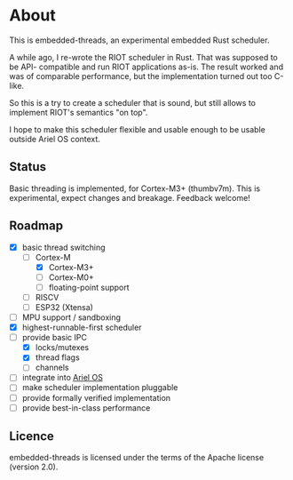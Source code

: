 # About

This is embedded-threads, an experimental embedded Rust scheduler.

A while ago, I re-wrote the RIOT scheduler in Rust. That was supposed to be
API- compatible and run RIOT applications as-is. The result worked and was of
comparable performance, but the implementation turned out too C-like.

So this is a try to create a scheduler that is sound, but still allows to
implement RIOT's semantics "on top".

I hope to make this scheduler flexible and usable enough to be usable outside
Ariel OS context.

## Status

Basic threading is implemented, for Cortex-M3+ (thumbv7m). This is
experimental, expect changes and breakage. Feedback welcome!

## Roadmap

- [x] basic thread switching
  - [ ] Cortex-M
    - [x] Cortex-M3+
    - [ ] Cortex-M0+
    - [ ] floating-point support
  - [ ] RISCV
  - [ ] ESP32 (Xtensa)
- [ ] MPU support / sandboxing
- [x] highest-runnable-first scheduler
- [ ] provide basic IPC
  - [x] locks/mutexes
  - [x] thread flags
  - [ ] channels
- [ ] integrate into [Ariel OS](https://github.com/ariel-os/ariel-os)
- [ ] make scheduler implementation pluggable
- [ ] provide formally verified implementation
- [ ] provide best-in-class performance

## Licence

embedded-threads is licensed under the terms of the Apache license (version 2.0).
